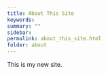 ```yaml
---
title: About This Site
keywords: 
summary: ""
sidebar: 
permalink: about_this_site.html
folder: about
---
```


This is my new site.
